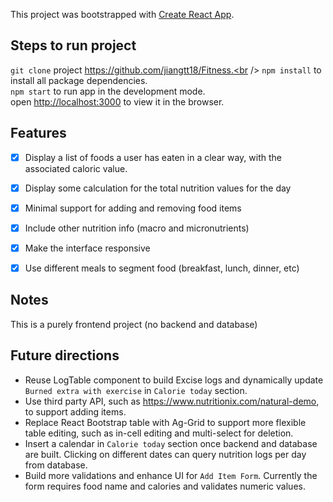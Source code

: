 This project was bootstrapped with [Create React App](https://github.com/facebook/create-react-app).

## Steps to run project

`git clone` project https://github.com/jiangtt18/Fitness.<br />
`npm install` to install all package dependencies.<br />
`npm start` to run app in the development mode.<br />
open [http://localhost:3000](http://localhost:3000) to view it in the browser.


## Features
- [x] Display a list of foods a user has eaten in a clear way, with the associated caloric value.
- [x] Display some calculation for the total nutrition values for the day
- [x] Minimal support for adding and removing food items
- [x] Include other nutrition info (macro and micronutrients)
- [x] Make the interface responsive
- [x] Use different meals to segment food (breakfast, lunch, dinner, etc)


## Notes
This is a purely frontend project (no backend and database)

## Future directions
- Reuse LogTable component to build Excise logs and dynamically update `Burned extra with exercise` in `Calorie today` section.
- Use third party API, such as https://www.nutritionix.com/natural-demo, to support adding items.
- Replace React Bootstrap table with Ag-Grid to support more flexible table editing, such as in-cell editing and multi-select for deletion.
- Insert a calendar in `Calorie today` section once backend and database are built. Clicking on different dates can query nutrition logs per day from database.
- Build more validations and enhance UI for `Add Item Form`. Currently the form requires food name and calories and validates numeric values.  

 